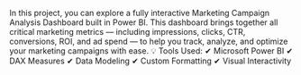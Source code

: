 In this project, you can explore a fully interactive Marketing Campaign Analysis Dashboard built in Power BI. This dashboard brings together all critical marketing metrics — including impressions, clicks, CTR, conversions, ROI, and ad spend — to help you track, analyze, and optimize your marketing campaigns with ease.
💡 Tools Used:
✔ Microsoft Power BI
✔ DAX Measures
✔ Data Modeling
✔ Custom Formatting
✔ Visual Interactivity
